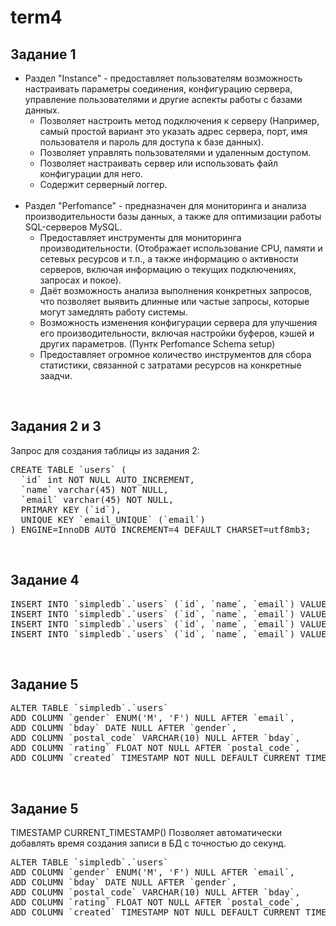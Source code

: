 # term4

<h2>Задание 1</h2>
<ul>
  <li>Раздел "Instance" - предоставляет пользователям возможность настраивать параметры соединения, конфигурацию сервера, управление пользователями и другие аспекты работы с базами данных.
    <ul>
      <li>Позволяет настроить метод подключения к серверу (Например, самый простой вариант это указать адрес сервера, порт, имя пользователя и пароль для доступа к базе данных).</li>
      <li>Позволяет управлять пользователями и удаленным доступом.</li>
      <li>Позволяет настраивать сервер или использовать файл конфигурации для него.</li>
      <li>Содержит серверный логгер.</li>
    </ul>
  </li>
<br/>
  <li>Раздел "Perfomance" - предназначен для мониторинга и анализа производительности базы данных, а также для оптимизации работы SQL-серверов MySQL.
    <ul>
      <li>Предоставляет инструменты для мониторинга производительности. (Отображает использование CPU, памяти и сетевых ресурсов и т.п., а также информацию о активности серверов, включая информацию о текущих подключениях, запросах и покое).</li>
      <li>Даёт возможность анализа выполнения конкретных запросов, что позволяет выявить длинные или частые запросы, которые могут замедлять работу системы.</li>
      <li>Возможность изменения конфигурации сервера для улучшения его производительности, включая настройки буферов, кэшей и других параметров. (Пунтк Perfomance Schema setup)</li>
      <li>Предоставляет огромное количество инструментов для сбора статистики, связанной с затратами ресурсов на конкретные заадчи.</li>
    </ul>
  </li>
</ul>
<br/>
<h2>Задания 2 и 3</h2>
Запрос для создания таблицы из задания 2:
<pre>
CREATE TABLE `users` (
  `id` int NOT NULL AUTO_INCREMENT,
  `name` varchar(45) NOT NULL,
  `email` varchar(45) NOT NULL,
  PRIMARY KEY (`id`),
  UNIQUE KEY `email_UNIQUE` (`email`)
) ENGINE=InnoDB AUTO_INCREMENT=4 DEFAULT CHARSET=utf8mb3;
</pre>
<br/>
<h2>Заданиe 4</h2>
<pre>
INSERT INTO `simpledb`.`users` (`id`, `name`, `email`) VALUES ('1', 'Danil', 'vayzera@yandex.ru');
INSERT INTO `simpledb`.`users` (`id`, `name`, `email`) VALUES ('2', 'Timofei', 'kirillov-timko@rumbler.ru');
INSERT INTO `simpledb`.`users` (`id`, `name`, `email`) VALUES ('3', 'Artemii', 'karandashov.artemij@yandex.ru');
INSERT INTO `simpledb`.`users` (`id`, `name`, `email`) VALUES ('4', 'Dima', 'dimadima@mail.ru');
</pre>
<br/>
<h2>Заданиe 5</h2>
<pre>
ALTER TABLE `simpledb`.`users` 
ADD COLUMN `gender` ENUM('M', 'F') NULL AFTER `email`,
ADD COLUMN `bday` DATE NULL AFTER `gender`,
ADD COLUMN `postal_code` VARCHAR(10) NULL AFTER `bday`,
ADD COLUMN `rating` FLOAT NOT NULL AFTER `postal_code`,
ADD COLUMN `created` TIMESTAMP NOT NULL DEFAULT CURRENT_TIMESTAMP AFTER `rating`;
</pre>
<br/>
<h2>Заданиe 5</h2>
TIMESTAMP CURRENT_TIMESTAMP() Позволяет автоматически добавлять время создания записи в БД с точностью до секунд.
<pre>
ALTER TABLE `simpledb`.`users` 
ADD COLUMN `gender` ENUM('M', 'F') NULL AFTER `email`,
ADD COLUMN `bday` DATE NULL AFTER `gender`,
ADD COLUMN `postal_code` VARCHAR(10) NULL AFTER `bday`,
ADD COLUMN `rating` FLOAT NOT NULL AFTER `postal_code`,
ADD COLUMN `created` TIMESTAMP NOT NULL DEFAULT CURRENT_TIMESTAMP AFTER `rating`;
</pre>
